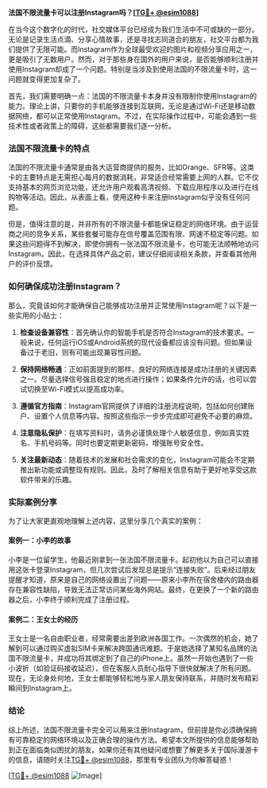 **法国不限流量卡可以注册Instagram吗？[[TG💪+ @esim1088](https://t.me/s/esim1088)]**

在当今这个数字化的时代，社交媒体平台已经成为我们生活中不可或缺的一部分。无论是记录生活点滴、分享心情故事，还是寻找志同道合的朋友，社交平台都为我们提供了无限可能。而Instagram作为全球最受欢迎的图片和视频分享应用之一，更是吸引了无数用户。然而，对于那些身在国外的用户来说，是否能够顺利注册并使用Instagram却成了一个问题。特别是当涉及到使用法国的不限流量卡时，这一问题就变得更加复杂了。

首先，我们需要明确一点：法国的不限流量卡本身并没有限制你使用Instagram的能力。理论上讲，只要你的手机能够连接到互联网，无论是通过Wi-Fi还是移动数据网络，都可以正常使用Instagram。不过，在实际操作过程中，可能会遇到一些技术性或者政策上的障碍，这些都需要我们逐一分析。

### 法国不限流量卡的特点

法国的不限流量卡通常是由各大运营商提供的服务，比如Orange、SFR等。这类卡的主要特点是无需担心每月的数据消耗，非常适合经常需要上网的人群。它不仅支持基本的网页浏览功能，还允许用户观看高清视频、下载应用程序以及进行在线购物等活动。因此，从表面上看，使用这种卡来注册Instagram似乎没有任何问题。

但是，值得注意的是，并非所有的不限流量卡都能保证稳定的网络环境。由于运营商之间的竞争关系，某些套餐可能存在信号覆盖范围有限、网速不稳定等问题。如果这些问题得不到解决，即使你拥有一张法国不限流量卡，也可能无法顺畅地访问Instagram。因此，在选择具体产品之前，建议仔细阅读相关条款，并查看其他用户的评价反馈。

### 如何确保成功注册Instagram？

那么，究竟该如何才能确保自己能够成功注册并正常使用Instagram呢？以下是一些实用的小贴士：

1. **检查设备兼容性**：首先确认你的智能手机是否符合Instagram的技术要求。一般来说，任何运行iOS或Android系统的现代设备都应该没有问题。但如果设备过于老旧，则有可能出现兼容性问题。

2. **保持网络畅通**：正如前面提到的那样，良好的网络连接是成功注册的关键因素之一。尽量选择信号强且稳定的地点进行操作；如果条件允许的话，也可以尝试切换至Wi-Fi模式以提高成功率。

3. **遵循官方指南**：Instagram官网提供了详细的注册流程说明，包括如何创建账户、设置个人信息等内容。按照这些指示一步步完成即可避免不必要的麻烦。

4. **注意隐私保护**：在填写资料时，请务必谨慎处理个人敏感信息，例如真实姓名、手机号码等。同时也要定期更新密码，增强账号安全性。

5. **关注最新动态**：随着技术的发展和社会需求的变化，Instagram可能会不定期推出新功能或调整现有规则。因此，及时了解相关信息有助于更好地享受这款软件带来的乐趣。

### 实际案例分享

为了让大家更直观地理解上述内容，这里分享几个真实的案例：

#### 案例一：小李的故事
小李是一位留学生，他最近刚拿到一张法国不限流量卡。起初他以为自己可以直接用这张卡登录Instagram，但几次尝试后发现总是提示“连接失败”。后来经过朋友提醒才知道，原来是自己的网络设置出了问题——原来小李所在宿舍楼内的路由器存在兼容性缺陷，导致无法正常访问某些海外网站。最终，在更换了一个新的路由器之后，小李终于顺利完成了注册过程。

#### 案例二：王女士的经历
王女士是一名自由职业者，经常需要出差到欧洲各国工作。一次偶然的机会，她了解到可以通过购买虚拟SIM卡来解决跨国通讯难题。于是她选择了某知名品牌的法国不限流量卡，并成功将其绑定到了自己的iPhone上。虽然一开始也遇到了一些小波折（如验证码接收延迟），但在客服人员耐心指导下很快就解决了所有问题。现在，无论身处何地，王女士都能够轻松地与家人朋友保持联系，并随时发布精彩瞬间到Instagram上。

### 结论

综上所述，法国不限流量卡完全可以用来注册Instagram，但前提是你必须确保拥有可靠稳定的网络环境以及正确合理的操作方法。希望本文所提供的信息能够帮助到正在面临类似困扰的朋友。如果你还有其他疑问或想要了解更多关于国际漫游卡的信息，请随时关注[TG💪+ @esim1088](https://t.me/s/esim1088)，那里有专业团队为你解答疑惑！

[[TG💪+ @esim1088](https://t.me/s/esim1088) ![Image](https://i.postimg.cc/4NQfJmqS/Snipaste-2025-05-13-00-14-12.png)]